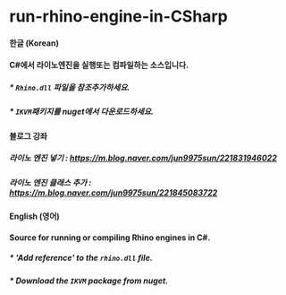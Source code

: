 # run-rhino-engine-in-CSharp

#### 한글 (Korean)


#### C#에서 라이노엔진을 실행또는 컴파일하는 소스입니다.

##### * ```Rhino.dll``` 파일을 참조추가하세요.

##### * ```IKVM```패키지를 nuget에서 다운로드하세요.


#### 블로그 강좌

##### 라이노 엔진 넣기 : https://m.blog.naver.com/jun9975sun/221831946022

##### 라이노 엔진 클래스 추가 : https://m.blog.naver.com/jun9975sun/221845083722


#### English (영어)


#### Source for running or compiling Rhino engines in C#.

##### * 'Add reference' to the ```rhino.dll``` file.

##### * Download the ```IKVM``` package from nuget.
